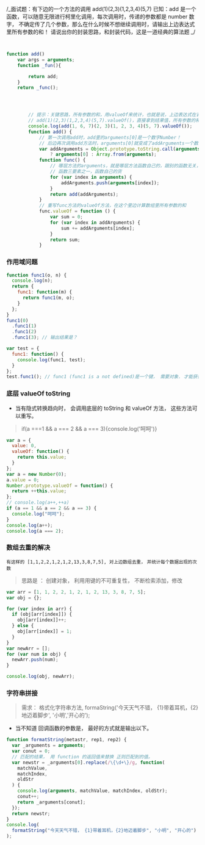 /_面试题：有下边的一个方法的调用
add(1)(2,3)(1,2,3,4)(5,7)
已知：add 是一个函数，可以随意无限进行柯里化调用，每次调用时，传递的参数都是 number 数字，
不确定传了几个参数，那么在什么时候不想继续调用时，请输出上边表达式里所有参数的和！
请说出你的封装思路，和封装代码，这是一道经典的算法题
_/

```javascript


function add()
    var args = arguments;
    function _fun(){

        return add;
    }
    return _func();




        // 提示：关键思路，所有参数的和，用valueOf来统计，也就是说，上边表达式在调用到最后不想调用时
        // add(1)(2,3)(1,2,3,4)(5,7).valueOf()，直接拿到结果值，所有参数的和
        console.log(add(1, 6, 7)(2, 3)(1, 2, 3, 4)(5, 7).valueOf());
        function add() {
            // 第一次调用add时，add里的arguments[0]是一个数字Number！
            // 后边再次调用add方法时，arguments[0]就变成了addArguments一个数组Array！
            var addArguments = Object.prototype.toString.call(arguments[0]) === '[object Array]'
                ? arguments[0] : Array.from(arguments);
            function func() {
                // 哪层方法的arguments，就是哪层方法函数自己的，跟别的函数无关，无作用域传递，毕竟是
                // 函数三要素之一，函数自己的货
                for (var index in arguments) {
                    addArguments.push(arguments[index]);
                }
                return add(addArguments);
            }
            // 重写func方法的valueOf方法，在这个里边计算数组里所有参数的和
            func.valueOf = function () {
                var sum = 0;
                for (var index in addArguments) {
                    sum += addArguments[index];
                }
                return sum;
            }
```

### 作用域问题

```javascript
function func1(o, n) {
  console.log(n);
  return {
    func1: function(m) {
      return func1(m, o);
    }
  };
}
func1(0)
  .func1(1)
  .func1(2)
  .func1(3); // 输出结果是？

var test = {
  func1: function() {
    console.log(func1, test);
  }
};
test.func1(); // func1 (func1 is a not defined)是一个键， 需要对象. 才能获得。 test可以输出。
```

### 底层 valueOf toString

- 当有隐式转换趋向时， 会调用底层的 toString 和 valueOf 方法， 这些方法可以重写。

> if(a ===1 && a === 2 && a === 3){console.log('呵呵')}

```javascript
var a = {
  value: 0,
  valueOf: function() {
    return this.value;
  }
};
var a = new Number(0);
a.value = 0;
Number.prototype.valueOf = function() {
  return ++this.value;
};
// console.log(a++,++a)
if (a == 1 && a == 2 && a == 3) {
  console.log("呵呵");
}
console.log(a++);
console.log(a === 2);
```

### 数组去重的解决

`有这样的 [1,1,2,2,1,2,1,2,13,3,8,7,5], 对上边数组去重，`
`并统计每个数据出现的次数`

> 思路是 ： 创建对象， 利用用键的不可重复性， 不断检索添加，修改

```javascript
var arr = [1, 1, 2, 2, 1, 2, 1, 2, 13, 3, 8, 7, 5];
var obj = {};

for (var index in arr) {
  if (obj[arr[index]]) {
    obj[arr[index]]++;
  } else {
    obj[arr[index]] = 1;
  }
}
var newArr = [];
for (var num in obj) {
  newArr.push(num);
}

console.log(obj, newArr);
```

### 字符串拼接

> 需求： 格式化字符串方法,
> formaString('今天天气不错， {1}带着耳机，{2}地迈着脚步', '小明','开心的');

- 当不知道 回调函数的参数是， 最好的方式就是输出以下。

```javascript
function formatString(metastr, rep1, rep2) {
  var _arguments = arguments;
  var conut = 0;
  // 匹配的结果， 用 function 的返回值来替换 正则匹配到的值。
  var newstr = _arguments[0].replace(/\{\d+\}/g, function(
    matchValue,
    matchIndex,
    oldStr
  ) {
    console.log(arguments, matchValue, matchIndex, oldStr);
    conut++;
    return _arguments[conut];
  });
  return newstr;
}
console.log(
  formatString("今天天气不错， {1}带着耳机，{2}地迈着脚步", "小明", "开心的")
);
```
